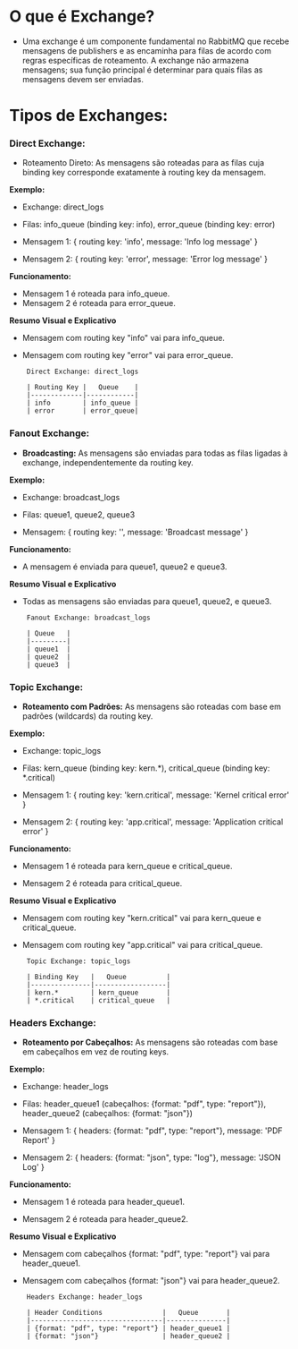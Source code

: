 # O que é Exchange?

- Uma exchange é um componente fundamental no RabbitMQ que recebe mensagens de publishers e as encaminha para filas de acordo com regras específicas de roteamento. A exchange não armazena mensagens; sua função principal é determinar para quais filas as mensagens devem ser enviadas.

# Tipos de Exchanges:

### Direct Exchange:

- Roteamento Direto: As mensagens são roteadas para as filas cuja binding key corresponde exatamente à routing key da mensagem.

**Exemplo:**
 
 - Exchange: direct_logs

 - Filas: info_queue (binding key: info), error_queue (binding key: error)

 - Mensagem 1: { routing key: 'info', message: 'Info log message' }

 - Mensagem 2: { routing key: 'error', message: 'Error log message' }

**Funcionamento:**

 - Mensagem 1 é roteada para info_queue.
 - Mensagem 2 é roteada para error_queue.

**Resumo Visual e Explicativo**

 - Mensagem com routing key "info" vai para info_queue.
 - Mensagem com routing key "error" vai para error_queue.

        Direct Exchange: direct_logs

        | Routing Key |   Queue    |
        |-------------|------------|
        | info        | info_queue |
        | error       | error_queue|


### Fanout Exchange:

 - **Broadcasting:** As mensagens são enviadas para todas as filas ligadas à exchange, independentemente da routing key.

 **Exemplo:**
 
 - Exchange: broadcast_logs

 - Filas: queue1, queue2, queue3

 - Mensagem: { routing key: '', message: 'Broadcast message' }

**Funcionamento:**

 - A mensagem é enviada para queue1, queue2 e queue3.

**Resumo Visual e Explicativo**

 - Todas as mensagens são enviadas para queue1, queue2, e queue3.

        Fanout Exchange: broadcast_logs

        | Queue   |
        |---------|
        | queue1  |
        | queue2  |
        | queue3  |

### Topic Exchange:

 - **Roteamento com Padrões:** As mensagens são roteadas com base em padrões (wildcards) da routing key.

 **Exemplo:**
 
 - Exchange: topic_logs

 - Filas: kern_queue (binding key: kern.*), critical_queue (binding key: *.critical)

 - Mensagem 1: { routing key: 'kern.critical', message: 'Kernel critical error' }

 - Mensagem 2: { routing key: 'app.critical', message: 'Application critical error' }

**Funcionamento:**

 - Mensagem 1 é roteada para kern_queue e critical_queue.

 - Mensagem 2 é roteada para critical_queue.

**Resumo Visual e Explicativo**

 - Mensagem com routing key "kern.critical" vai para kern_queue e critical_queue.

 - Mensagem com routing key "app.critical" vai para critical_queue.

        Topic Exchange: topic_logs

        | Binding Key   |   Queue          |
        |---------------|------------------|
        | kern.*        | kern_queue       |
        | *.critical    | critical_queue   |


### Headers Exchange:

 - **Roteamento por Cabeçalhos:** As mensagens são roteadas com base em cabeçalhos em vez de routing keys.

 **Exemplo:**
 
 - Exchange: header_logs

 - Filas: header_queue1 (cabeçalhos: {format: "pdf", type: "report"}), header_queue2 (cabeçalhos: {format: "json"})

 - Mensagem 1: { headers: {format: "pdf", type: "report"}, message: 'PDF Report' }

 - Mensagem 2: { headers: {format: "json", type: "log"}, message: 'JSON Log' }

**Funcionamento:**

 - Mensagem 1 é roteada para header_queue1.

 - Mensagem 2 é roteada para header_queue2.

**Resumo Visual e Explicativo**

 - Mensagem com cabeçalhos {format: "pdf", type: "report"} vai para header_queue1.

 - Mensagem com cabeçalhos {format: "json"} vai para header_queue2.

        Headers Exchange: header_logs

        | Header Conditions               |   Queue       |
        |---------------------------------|---------------|
        | {format: "pdf", type: "report"} | header_queue1 |
        | {format: "json"}                | header_queue2 |
